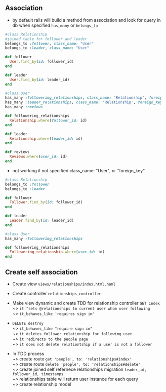 ## Association  
* by default rails will build a method from association and look for query in db 
when specified `has_many` or `belongs_to` 
```ruby
#class Relationship
#joined table for follower and leader
belongs_to :follower, class_name: "User"
belongs_to :leader, class_name: "User"

def follower
  User.find_by(id: follower_id)
end

def leader
  User.find_by(id: leader_id)
end
```

```ruby
#class User
has_many :followering_relationships, class_name: 'Relationship', foreign_key: 'follower_id'
has_many :leader_relationships, class_name: 'Relationship', foreign_key: 'leader_id'
has_many :reviews

def followering_relationships
  Relationship.where(follower_id: id)
end

def leader
  Relationship.where(leader_id: id)
end

def reviews
  Reviews.where(user_id: id)
end
```

* not working if not specified class_name: "User", or "foreign_key"
```ruby
#class Relationship
belongs_to :follower
belongs_to :leader

def follower
  Follower.find_by(id: follower_id)
end

def leader
  Leader.find_by(id: leader_id)
end
```

```ruby
#class User
has_many :followering_relationships

def followering_relationships
  Followering_relationship.where(user_id: id)
end
```

## Create self association
* Create view `views/relationships/index.html.haml`  

* Create controller `relationships_controller`  

* Make view dynamic and create TDD for relationship controller `GET index`  
~> `it "sets @relationships to current user whom user following`  
~> `it_behaves_like 'requires sign in'`  

* `DELETE destroy`  
~> `it_behaves_like "require sign in"`  
~> `it deletes follower relationship for following user`  
~> `it redirects to the people page`  
~> `it does not delete relationtship if a user is not a follower`  

* In TDD process  
~> create route `get 'people', to: 'relationships#index'`  
~> create route `delete 'people', to: 'relationships#delete'`  
~> create joined self refernece relationships migration `leader_id, follower_id, timestamps`   
~> relationships table will return user instance for each query  
~> create relationship model  